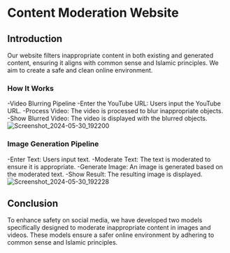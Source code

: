 # Content Moderation Website
## Introduction
Our website filters inappropriate content in both existing and generated content, ensuring it aligns with common sense and Islamic principles. We aim to create a safe and clean online environment.

### How It Works
-Video Blurring Pipeline
-Enter the YouTube URL: Users input the YouTube URL.
-Process Video: The video is processed to blur inappropriate objects.
-Show Blurred Video: The video is displayed with the blurred objects.
![Screenshot_2024-05-30_192200](https://github.com/ibrahimAlawi/Deraa/assets/158778240/125fff3b-d247-46dd-b7a7-b6b1d16fa5bc)  

### Image Generation Pipeline
-Enter Text: Users input text.
-Moderate Text: The text is moderated to ensure it is appropriate.
-Generate Image: An image is generated based on the moderated text.
-Show Result: The resulting image is displayed.
![Screenshot_2024-05-30_192228](https://github.com/ibrahimAlawi/Deraa/assets/158778240/d89e918c-bcd3-4ca8-a3e1-c7f2db397149)


## Conclusion
To enhance safety on social media, we have developed two models specifically designed to moderate inappropriate content in images and videos. These models ensure a safer online environment by adhering to common sense and Islamic principles.
